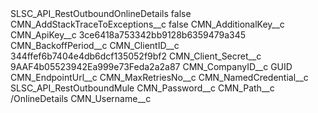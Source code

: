 <?xml version="1.0" encoding="UTF-8"?>
<CustomMetadata xmlns="http://soap.sforce.com/2006/04/metadata" xmlns:xsi="http://www.w3.org/2001/XMLSchema-instance" xmlns:xsd="http://www.w3.org/2001/XMLSchema">
    <label>SLSC_API_RestOutboundOnlineDetails</label>
    <protected>false</protected>
    <values>
        <field>CMN_AddStackTraceToExceptions__c</field>
        <value xsi:type="xsd:boolean">false</value>
    </values>
    <values>
        <field>CMN_AdditionalKey__c</field>
        <value xsi:nil="true"/>
    </values>
    <values>
        <field>CMN_ApiKey__c</field>
        <value xsi:type="xsd:string">3ce6418a753342bb9128b6359479a345</value>
    </values>
    <values>
        <field>CMN_BackoffPeriod__c</field>
        <value xsi:nil="true"/>
    </values>
    <values>
        <field>CMN_ClientID__c</field>
        <value xsi:type="xsd:string">344ffef6b7404e4db6dcf135052f9bf2</value>
    </values>
    <values>
        <field>CMN_Client_Secret__c</field>
        <value xsi:type="xsd:string">9AAF4b05523942Ea999e73Feda2a2a87</value>
    </values>
    <values>
        <field>CMN_CompanyID__c</field>
        <value xsi:type="xsd:string">GUID</value>
    </values>
    <values>
        <field>CMN_EndpointUrl__c</field>
        <value xsi:nil="true"/>
    </values>
    <values>
        <field>CMN_MaxRetriesNo__c</field>
        <value xsi:nil="true"/>
    </values>
    <values>
        <field>CMN_NamedCredential__c</field>
        <value xsi:type="xsd:string">SLSC_API_RestOutboundMule</value>
    </values>
    <values>
        <field>CMN_Password__c</field>
        <value xsi:nil="true"/>
    </values>
    <values>
        <field>CMN_Path__c</field>
        <value xsi:type="xsd:string">/OnlineDetails</value>
    </values>
    <values>
        <field>CMN_Username__c</field>
        <value xsi:nil="true"/>
    </values>
</CustomMetadata>

